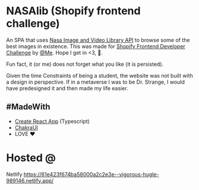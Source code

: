 # NASAlib (Shopify frontend challenge)
An SPA that uses [Nasa Image and Video Library API](https://images.nasa.gov/docs/images.nasa.gov_api_docs.pdf) to browse some of the best images in existence. This was made for [Shopify Frontend Developer Challenge](https://docs.google.com/document/d/13zXpyrC2yGxoLXKktxw2VJG2Jw8SdUfliLM-bYQLjqE/edit#) by [@Me](https://www.linkedin.com/in/sanjeevlakhwani/). Hope I get in <3, 🤞. 

Fun fact, it (or me) does not forget what you like (it is persisted).

Given the time Constraints of being a student, the website was not built with a design in perspective. If in a metaverse I was to be Dr. Strange, I would have predesigned it and then made my life easier. 

## #MadeWith 
- [Create React App](https://create-react-app.dev/docs/getting-started/) (Typescript)
- [ChakraUI](https://chakra-ui.com/)
- LOVE ♥

# Hosted @
Netlify https://61e423f674ba58000a2c2e3e--vigorous-hugle-989146.netlify.app/
